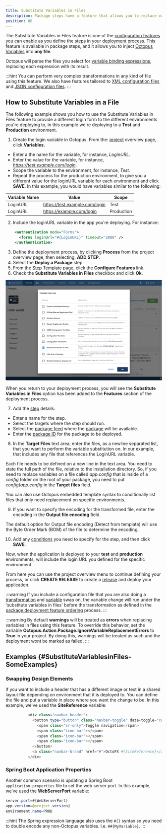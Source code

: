 ```yaml
---
title: Substitute Variables in Files
description: Package steps have a feature that allows you to replace variables in any file.
position: 80
---
```

The Substitute Variables in Files feature is one of the [configuration features](/docs/deployment-process/configuration-features/index.md) you can enable as you define the [steps](/docs/deployment-process/steps/index.md) in your [deployment process](/docs/deployment-process/index.md). This feature is available in package steps, and it allows you to inject [Octopus Variables](/docs/deployment-process/variables/index.md) into **any file**.

Octopus will parse the files you select for [variable binding expressions](/docs/deployment-process/variables/variable-substitution-syntax.md), replacing each expression with its result.

:::hint
You can perform very complex transformations in any kind of file using this feature. We also have features tailored to [XML configuration files](/docs/deployment-process/configuration-features/xml-configuration-variables-feature.md) and [JSON configuration files](/docs/deployment-process/configuration-features/json-configuration-variables-feature.md).
:::

## How to Substitute Variables in a File

The following example shows you how to use the Substitute Variables in Files feature to provide a different login form to the different environments you're deploying to, in this example we're deploying to a **Test** and **Production** environment.

1. Create the login variable in Octopus. From the: [project](/docs/deployment-process/projects/index.md) overview page, click **Variables**.
  - Enter a the name for the variable, for instance, *LoginURL*.
  - Enter the value for the variable, for instance, *https://test.example.com/login*.
  - Scope the variable to the environment, for instance, *Test*.
  - Repeat the process for the production environment, to give you a different value for the loginURL variable for each environment and click **SAVE**. In this example, you would have variables similar to the following:

| Variable Name    | Value     | Scope    |
| ----------------------- | --------------- | -------- |
| LoginURL | https://test.example.com/login | Test |
| LoginURL | https://example.com/login | Production |

2. Include the loginURL variable in the app you're deploying. For instance:

```xml
    <authentication mode="Forms">
      <forms loginUrl="#{LoginURL}" timeout="2880" />
    </authentication>
```

3. Define the deployment process, by clicking **Process** from the project overview page, then selecting, **ADD STEP**.
4. Select the **Deploy a Package** step.
5. From the [Step](/docs/deployment-process/steps/index.md) Template page, click the **Configure Features** link.
6. Check the **Substitute Variables in Files** checkbox and click **Ok**.

![Substitute Variables in Files feature](substitute-variables.png)

When you return to your deployment process, you will see the **Substitute Variables in Files** option has been added to the **Features** section of the deployment process.

7. Add the [step](/docs/deployment-process/steps/index.md) details:
  - Enter a name for the step.
  - Select the targets where the step should run.
  - Select the [package feed](/docs/packaging-applications/package-repositories/index.md) where the [package](/docs/packaging-applications/index.md) will be available.
  - Enter the [package ID](/docs/packaging-applications/package-id.md) for the package to be deployed.
8. In the **Target Files** text area, enter the files, as a newline separated list, that you want to perform the variable substitution on. In our example, that includes any file that references the LoginURL variable.

Each file needs to be defined on a new line in the text area. You need to state the full path of the file, relative to the installation directory. So, if you need to replace variables on a file called *app.config* that is inside of a *config* folder on the root of your package, you need to put *config\app.config* in the **Target files** field.

You can also use Octopus embedded template syntax to conditionally list files that only need replacement on specific environments.

9. If you want to specify the encoding for the transformed file, enter the encoding in the **Output file encoding** field.

The default option for Output file encoding (Detect from template) will use the Byte Order Mark (BOM) of the file to determine the encoding.

10. Add any [conditions](/docs/deployment-process/conditions/index.md) you need to specify for the step, and then click **SAVE**.

Now, when the application is deployed to your **test** and **production** environments,  will include the login URL you defined for the specific environment.

From here you can use the project overview menu to continue defining your process, or click **CREATE RELEASE** to create a [release](/docs/deployment-process/releases/index.md) and deploy your application.

:::warning
If you include a configuration file that you are also doing a [transformation](/docs/deployment-process/configuration-features/configuration-transforms.md) and [variable](/docs/deployment-process/configuration-features/xml-configuration-variables-feature.md) swap on, the variable change will run under the 'substitute variables in files' before the transformation as defined in the [package deployment feature ordering](/docs/deployment-examples/deploying-packages/package-deployment-feature-ordering.md) process.
:::

:::warning
By default **warnings** will be treated as **errors** when replacing variables in files using this feature. To override this behavior, set the variable **Octopus.Action.Package.IgnoreVariableReplacementErrors** to **True** in your project. By doing this, warnings will be treated as such and the deployment wont be marked as failed.
:::

## Examples {#SubstituteVariablesinFiles-SomeExamples}

### Swapping Design Elements

If you want to include a header that has a different image or text in a shared layout file depending on environment that it is deployed to. You can define the file and put a variable in place where you want the change to be. In this example, we've used the **SiteReference** variable:

```powershell
          <div class="navbar-header">
            <button type="button" class="navbar-toggle" data-toggle="collapse" data-target=".navbar-collapse">
              <span class="sr-only">Toggle navigation</span>
              <span class="icon-bar"></span>
              <span class="icon-bar"></span>
              <span class="icon-bar"></span>
            </button>
            <a class="navbar-brand" href="#">OctoFX #{SiteReference}</a>
          </div>
```

### Spring Boot Application Properties

Another common scenario is updating a Spring Boot `application.properties` file to set the web server port. In this example, we’ve used the **WebServerPort** variable:

```java
server.port=#{WebServerPort}
app.version=@project.version@
environment.name=PROD
```

:::hint
The Spring expression language also uses the `#{}` syntax so you need to double encode any non-Octopus variables. i.e. `##{MyVariable}`.
:::

